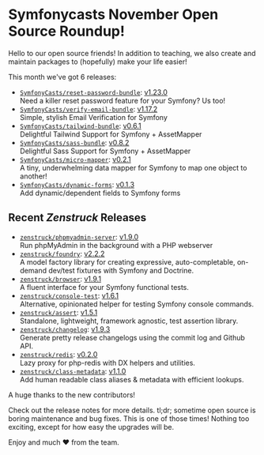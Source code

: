 # Symfonycasts November Open Source Roundup!

Hello to our open source friends! In addition to teaching, we also create and maintain
packages to (hopefully) make your life easier!

This month we've got 6 releases:

* [`SymfonyCasts/reset-password-bundle`](https://github.com/SymfonyCasts/reset-password-bundle): [v1.23.0](https://github.com/SymfonyCasts/reset-password-bundle/releases/tag/v1.23.0)<br>
  Need a killer reset password feature for your Symfony? Us too!
* [`SymfonyCasts/verify-email-bundle`](https://github.com/SymfonyCasts/verify-email-bundle): [v1.17.2](https://github.com/SymfonyCasts/verify-email-bundle/releases/tag/v1.17.2)<br>
  Simple, stylish Email Verification for Symfony
* [`SymfonyCasts/tailwind-bundle`](https://github.com/SymfonyCasts/tailwind-bundle): [v0.6.1](https://github.com/SymfonyCasts/tailwind-bundle/releases/tag/v0.6.1)<br>
  Delightful Tailwind Support for Symfony + AssetMapper
* [`SymfonyCasts/sass-bundle`](https://github.com/SymfonyCasts/sass-bundle): [v0.8.2](https://github.com/SymfonyCasts/sass-bundle/releases/tag/v0.8.2)<br>
  Delightful Sass Support for Symfony + AssetMapper
* [`SymfonyCasts/micro-mapper`](https://github.com/SymfonyCasts/micro-mapper): [v0.2.1](https://github.com/SymfonyCasts/micro-mapper/releases/tag/v0.2.1)<br>
  A tiny, underwhelming data mapper for Symfony to map one object to another!
* [`SymfonyCasts/dynamic-forms`](https://github.com/SymfonyCasts/dynamic-forms): [v0.1.3](https://github.com/SymfonyCasts/dynamic-forms/releases/tag/v0.1.3)<br>
  Add dynamic/dependent fields to Symfony forms

## Recent _Zenstruck_ Releases

* [`zenstruck/phpmyadmin-server`](https://github.com/zenstruck/phpmyadmin-server): [v1.9.0](https://github.com/zenstruck/phpmyadmin-server/releases/tag/v1.9.0)<br>
  Run phpMyAdmin in the background with a PHP webserver
* [`zenstruck/foundry`](https://github.com/zenstruck/foundry): [v2.2.2](https://github.com/zenstruck/foundry/releases/tag/v2.2.2)<br>
  A model factory library for creating expressive, auto-completable, on-demand dev/test fixtures with Symfony and Doctrine.
* [`zenstruck/browser`](https://github.com/zenstruck/browser): [v1.9.1](https://github.com/zenstruck/browser/releases/tag/v1.9.1)<br>
  A fluent interface for your Symfony functional tests.
* [`zenstruck/console-test`](https://github.com/zenstruck/console-test): [v1.6.1](https://github.com/zenstruck/console-test/releases/tag/v1.6.1)<br>
  Alternative, opinionated helper for testing Symfony console commands.
* [`zenstruck/assert`](https://github.com/zenstruck/assert): [v1.5.1](https://github.com/zenstruck/assert/releases/tag/v1.5.1)<br>
  Standalone, lightweight, framework agnostic, test assertion library.
* [`zenstruck/changelog`](https://github.com/zenstruck/changelog): [v1.9.3](https://github.com/zenstruck/changelog/releases/tag/v1.9.3)<br>
  Generate pretty release changelogs using the commit log and Github API.
* [`zenstruck/redis`](https://github.com/zenstruck/redis): [v0.2.0](https://github.com/zenstruck/redis/releases/tag/v0.2.0)<br>
  Lazy proxy for php-redis with DX helpers and utilities.
* [`zenstruck/class-metadata`](https://github.com/zenstruck/class-metadata): [v1.1.0](https://github.com/zenstruck/class-metadata/releases/tag/v1.1.0)<br>
  Add human readable class aliases & metadata with efficient lookups.

A huge thanks to the new contributors!

Check out the release notes for more details. tl;dr; sometime open source is boring maintenance
and bug fixes. This is one of those times! Nothing too exciting, except for how easy the upgrades
will be.

Enjoy and much ❤️ from the team.

